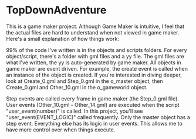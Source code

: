 # TopDownAdventure

This is a game maker project. Although Game Maker is intuitive, I feel that the actual files are hard to understand when not viewed in game maker. Here's a small explanation of how things work:

99% of the code I've written is in the objects and scripts folders. For every object/script, there's a folder with gml files and a yy file. The gml files are what I've written, the yy is auto-generated by game maker. All objects in game maker are event driven. For example, the create event is called when an instance of the object is created. If you're interested in diving deeper, look at Create_0.gml and Step_0.gml in the o_master object, then Create_0.gml and Other_10.gml in the o_gameworld object. 

Step events are called every frame in game maker (the Step_0.gml file). User events (Other_10.gml -  Other_14.gml) are executed when the script "user_event(number)" is called. In this project, you'll see "user_event(EVENT_LOGIC)" called frequently. Only the master object has a step event. Everything else has its logic in user events. This allows me to have more control over when things execute. 
